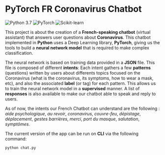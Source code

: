 # PyTorch FR Coronavirus Chatbot
![Python 3.7](https://img.shields.io/static/v1?label=Python&message=3.7&color=3776AB&logo=python) ![PyTorch](https://img.shields.io/static/v1?label=Library&message=PyTorch&color=EE4C2C&logo=PyTorch) ![Scikit-learn](https://img.shields.io/static/v1?label=Library&message=Scikit-learn&color=F7931E&logo=scikit-learn)


This project is about the creation of a **French-speaking chatbot** (virtual assistant) that answers user questions about **Coronavirus**. This chatbot implemented in **Python** uses a Deep Learning library, **PyTorch**, giving us the tools to build a **neural network model** that is required to make complex classification.

The neural network is based on training data provided in a **JSON** file. This file is composed of different **intents**: Each intent gathers a few **patterns** (questions) written by users about differents topics focused on the Coronavirus (what is the coronavirus, its symptoms, how to wear a mask, etc), and also the associated **label** (or tag) for each pattern. This allows us to train the neural network model in a **supervised** manner. A list of **responses** is also available to make our chatbot able to speak and reply to users.

As of now, the intents our French Chatbot can understand are the following : *aide psychologique*, *au revoir*, *coronavirus*, *couvre-feu*, *dépistage*, *déplacement*, *gestes barrières*, *merci*, *port du masque*, *salutation*, *symptômes*.

The current version of the app can be run on **CLI** via the following command:

```
python chat.py
```